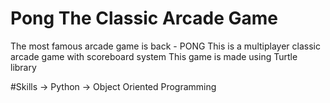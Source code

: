 # Pong The Classic Arcade Game

The most famous arcade game is back - PONG
This is a multiplayer classic arcade game with scoreboard system
This game is made using Turtle library

#Skills
-> Python
-> Object Oriented Programming
